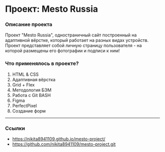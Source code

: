 # Проект: Mesto Russia

### Описание проекта
Проект "Mesto Russia", одностраничный сайт построенный на адаптивной вёрстке, который работает на разных видах устройств. Проект представляет собой личную страницу пользователя - на которой размещены его фотографии и подписи к ним!

### Что применялось в проекте?
 1. HTML & CSS
 2. Адаптивная вёрстка
 3. Grid + Flex
 4. Методология БЭМ
 5. Работа с Git BASH
 6. Figma 
 7. PerfectPixel
 8. Создание форм
 
---
 ### Ссылки
 - https://nikita8941109.github.io/mesto-project/
 - https://github.com/nikita8941109/mesto-project.git